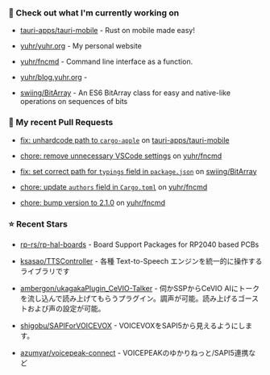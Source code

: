 ### 👷 Check out what I'm currently working on



- [tauri-apps/tauri-mobile](https://github.com/tauri-apps/tauri-mobile) - Rust on mobile made easy!

- [yuhr/yuhr.org](https://github.com/yuhr/yuhr.org) - My personal website

- [yuhr/fncmd](https://github.com/yuhr/fncmd) - Command line interface as a function.

- [yuhr/blog.yuhr.org](https://github.com/yuhr/blog.yuhr.org) - 

- [swiing/BitArray](https://github.com/swiing/BitArray) - An ES6 BitArray class for easy and native-like operations on sequences of bits 

### 🔨 My recent Pull Requests



- [fix: unhardcode path to `cargo-apple`](https://github.com/tauri-apps/tauri-mobile/pull/161) on [tauri-apps/tauri-mobile](https://github.com/tauri-apps/tauri-mobile)

- [chore: remove unnecessary VSCode settings](https://github.com/yuhr/fncmd/pull/56) on [yuhr/fncmd](https://github.com/yuhr/fncmd)

- [fix: set correct path for `typings` field in `package.json`](https://github.com/swiing/BitArray/pull/30) on [swiing/BitArray](https://github.com/swiing/BitArray)

- [chore: update `authors` field in `Cargo.toml`](https://github.com/yuhr/fncmd/pull/55) on [yuhr/fncmd](https://github.com/yuhr/fncmd)

- [chore: bump version to 2.1.0](https://github.com/yuhr/fncmd/pull/54) on [yuhr/fncmd](https://github.com/yuhr/fncmd)

### ⭐ Recent Stars



- [rp-rs/rp-hal-boards](https://github.com/rp-rs/rp-hal-boards) - Board Support Packages for RP2040 based PCBs

- [ksasao/TTSController](https://github.com/ksasao/TTSController) - 各種 Text-to-Speech エンジンを統一的に操作するライブラリです

- [ambergon/ukagakaPlugin_CeVIO-Talker](https://github.com/ambergon/ukagakaPlugin_CeVIO-Talker) - 伺かSSPからCeVIO AIにトークを流し込んで読み上げてもらうプラグイン。調声が可能。読み上げるゴーストおよび声の設定が可能。

- [shigobu/SAPIForVOICEVOX](https://github.com/shigobu/SAPIForVOICEVOX) - VOICEVOXをSAPI5から見えるようにします。

- [azumyar/voicepeak-connect](https://github.com/azumyar/voicepeak-connect) - VOICEPEAKのゆかりねっと/SAPI5連携など